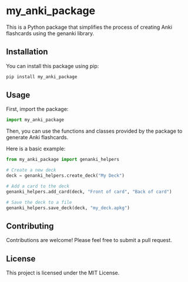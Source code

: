 # my_anki_package

This is a Python package that simplifies the process of creating Anki flashcards using the genanki library.

## Installation

You can install this package using pip:

```bash
pip install my_anki_package
```

## Usage

First, import the package:

```python
import my_anki_package
```

Then, you can use the functions and classes provided by the package to generate Anki flashcards.

Here is a basic example:

```python
from my_anki_package import genanki_helpers

# Create a new deck
deck = genanki_helpers.create_deck("My Deck")

# Add a card to the deck
genanki_helpers.add_card(deck, "Front of card", "Back of card")

# Save the deck to a file
genanki_helpers.save_deck(deck, "my_deck.apkg")
```

## Contributing

Contributions are welcome! Please feel free to submit a pull request.

## License

This project is licensed under the MIT License.
